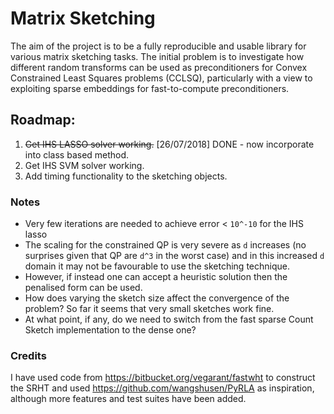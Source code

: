 # Matrix Sketching

The aim of the project is to be a fully reproducible and usable library for various matrix sketching tasks.
The initial problem is to investigate how different random transforms can be used as preconditioners for Convex Constrained Least Squares problems (CCLSQ), particularly with a view to exploiting sparse embeddings for fast-to-compute preconditioners.


## Roadmap:
1. ~~Get IHS LASSO solver working.~~ [26/07/2018] DONE - now incorporate into class based method.
2. Get IHS SVM solver working.
3. Add timing functionality to the sketching objects.

### Notes
-  Very few iterations are needed to achieve error < `10^-10` for the IHS lasso
- The scaling for the constrained QP is very severe as `d` increases (no surprises given that QP are `d^3` in the worst case) and in this increased `d` domain it may not be favourable to use the sketching technique.
- However, if instead one can accept a heuristic solution then the penalised form can be used. 
- How does varying the sketch size affect the convergence of the problem?  So far it seems that very small sketches work fine.
- At what point, if any, do we need to switch from the fast sparse Count Sketch implementation to the dense one?

### Credits
I have used code from https://bitbucket.org/vegarant/fastwht to construct the SRHT and used https://github.com/wangshusen/PyRLA as inspiration, although more features and test suites have been added.